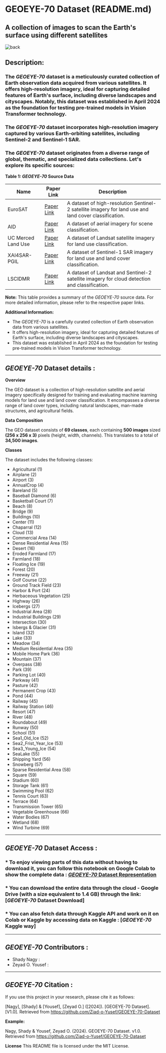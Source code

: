 # GEOEYE-70 Dataset (README.md)
## A collection of images to scan the Earth's surface using different satellites

![back](https://github.com/Ziad-o-Yusef/GEOEYE-70-Dataset/assets/78553937/a19f5f1d-cede-415a-958d-dd9e9317e24c)

## Description:
### The *GEOEYE-70* dataset is a meticulously curated collection of Earth observation data acquired from various satellites. It offers high-resolution imagery, ideal for capturing detailed features of Earth's surface, including diverse landscapes and cityscapes. Notably, this dataset was established in April 2024 as the foundation for testing pre-trained models in Vision Transformer technology.

### The *GEOEYE-70* dataset incorporates high-resolution imagery captured by various Earth-orbiting satellites, including Sentinel-2 and Sentinel-1 SAR.

### The *GEOEYE-70* dataset originates from a diverse range of global, thematic, and specialized data collections. Let's explore its specific sources: 


**Table 1: *GEOEYE-70* Source Data**

| Name | Paper Link | Description |
|---|---|---|
| EuroSAT | [Paper Link](https://www.researchgate.net/publication/319463676_EuroSAT_A_Novel_Dataset_and_Deep_Learning_Benchmark_for_Land_Use_and_Land_Cover_Classification) | A dataset of high-resolution Sentinel-2 satellite imagery for land use and land cover classification. |
| AID | [Paper Link](https://arxiv.org/abs/1608.05167) | A dataset of aerial imagery for scene classification. |
| UC Merced Land Use | [Paper Link](http://weegee.vision.ucmerced.edu/datasets/landuse.html) | A dataset of Landsat satellite imagery for land use classification. |
| XAI4SAR-PGIL | [Paper Link](https://github.com/Alien9427/SAR_specific_models) | A dataset of Sentinel-1 SAR imagery for land use and land cover classification. |
| LSCIDMR | [Paper Link](https://ieeexplore.ieee.org/document/9457074) | A dataset of Landsat and Sentinel-2 satellite imagery for cloud detection and classification. |

**Note:** This table provides a summary of the *GEOEYE-70* source data. For more detailed information, please refer to the respective paper links.

**Additional Information:**

* The *GEOEYE-70* is a carefully curated collection of Earth observation data from various satellites.
* It offers high-resolution imagery, ideal for capturing detailed features of Earth's surface, including diverse landscapes and cityscapes.
* This dataset was established in April 2024 as the foundation for testing pre-trained models in Vision Transformer technology.

___________________________________________________________________________________________________________________________________________

## *GEOEYE-70* Dataset details : 
**Overview**

The GEO dataset is a collection of high-resolution satellite and aerial imagery specifically designed for training and evaluating machine learning models for land use and land cover classification. It encompasses a diverse range of land cover types, including natural landscapes, man-made structures, and agricultural fields.

**Data Composition**

The GEO dataset consists of **69 classes**, each containing **500 images** sized **(256 x 256 x 3)** pixels (height, width, channels). This translates to a total of **34,500 images**.

**Classes**

The dataset includes the following classes:



* Agricultural (1)
* Airplane (2)
* Airport (3)
* AnnualCrop (4)
* Bareland (5)
* Baseball Diamond (6)
* Basketball Court (7)
* Beach (8)
* Bridge (9)
* Buildings (10)
* Center (11)
* Chaparral (12)
* Cloud (13)
* Commercial Area (14)
* Dense Residential Area (15)
* Desert (16)
* Eroded Farmland (17)
* Farmland (18)
* Floating Ice (19)
* Forest (20)
* Freeway (21)
* Golf Course (22)
* Ground Track Field (23)
* Harbor & Port (24)
* Herbaceous Vegetation (25)
* Highway (26)
* Icebergs (27)
* Industrial Area (28)
* Industrial Buildings (29)
* Intersection (30)
* Isbergs & Glacier (31)
* Island (32)
* Lake (33)
* Meadow (34)
* Medium Residential Area (35)
* Mobile Home Park (36)
* Mountain (37)
* Overpass (38)
* Park (39)
* Parking Lot (40)
* Parkway (41)
* Pasture (42)
* Permanent Crop (43)
* Pond (44)
* Railway (45)
* Railway Station (46)
* Resort (47)
* River (48)
* Roundabout (49)
* Runway (50)
* School (51)
* Sea1_Old_Ice (52)
* Sea2_Frist_Year_Ice (53)
* Sea3_Young_Ice (54)
* SeaLake (55)
* Shipping Yard (56)
* Snowberg (57)
* Sparse Residential Area (58)
* Square (59)
* Stadium (60)
* Storage Tank (61)
* Swimming Pool (62)
* Tennis Court (63)
* Terrace (64)
* Transmission Tower (65)
* Vegetable Greenhouse (66)
* Water Bodies (67)
* Wetland (68)
* Wind Turbine (69)
___________________________________________________________________________________________________________________________________________

## *GEOEYE-70* Dataset Access : 
### * To enjoy viewing parts of this data without having to download it, you can follow this notebook on Google Colab to show the complete data : [*GEOEYE-70* Dataset Representation](https://colab.research.google.com/drive/1iXmoPcRdaULZa4dfGnwAgbtR6Wxd8hNu?usp=sharing)
### * You can download the entire data through the cloud - Google Drive (with a size equivalent to 1.4 GB) through the link: [*GEOEYE-70* Dataset Download]
### * You can also fetch data through Kaggle API and work on it on Colab or Kaggle by accessing data on Kaggle :  [*GEOEYE-70* Kaggle way]
_____________________________________________________________________________________________________________________________________________
## *GEOEYE-70* Contributors : 
* Shady Nagy :
* Zeyad O. Yousef :
_____________________________________________________________________________________________________________________________________________
## *GEOEYE-70* Citation : 

If you use this project in your research, please cite it as follows:

[Nagy], [Shady] & [Yousef], [Zeyad O.] ([2024]). [GEOEYE-70 Dataset]. [V1.0]. Retrieved from https://github.com/Ziad-o-Yusef/GEOEYE-70-Dataset

**Example:**

Nagy, Shady & Yousef, Zeyad O. (2024). GEOEYE-70 Dataset. v1.0. Retrieved from https://github.com/Ziad-o-Yusef/GEOEYE-70-Dataset

**License**
This README file is licensed under the MIT License.

